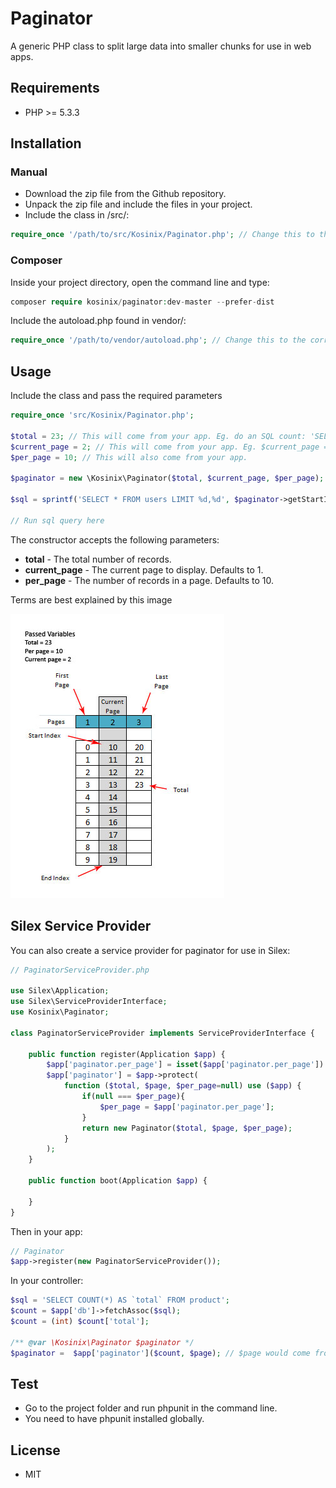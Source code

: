 Paginator
=========

A generic PHP class to split large data into smaller chunks for use in web apps.

## Requirements

- PHP >= 5.3.3

## Installation

### Manual

* Download the zip file from the Github repository.
* Unpack the zip file and include the files in your project.
* Include the class in /src/:

```php
require_once '/path/to/src/Kosinix/Paginator.php'; // Change this to the correct path
```

### Composer

Inside your project directory, open the command line and type:

```php
composer require kosinix/paginator:dev-master --prefer-dist
```

Include the autoload.php found in vendor/:

```php
require_once '/path/to/vendor/autoload.php'; // Change this to the correct path
```

## Usage
Include the class and pass the required parameters

```php
require_once 'src/Kosinix/Paginator.php';

$total = 23; // This will come from your app. Eg. do an SQL count: 'SELECT COUNT(*) AS `total` FROM user'
$current_page = 2; // This will come from your app. Eg. $current_page = $_GET['page'];
$per_page = 10; // This will also come from your app. 

$paginator = new \Kosinix\Paginator($total, $current_page, $per_page);

$sql = sprintf('SELECT * FROM users LIMIT %d,%d', $paginator->getStartIndex(), $paginator->getPerPage());

// Run sql query here
```


The constructor accepts the following parameters:

- **total** - The total number of records.
- **current_page** - The current page to display. Defaults to 1.
- **per_page** - The number of records in a page. Defaults to 10. 

Terms are best explained by this image

![alt tag](docs/info.jpg)

## Silex Service Provider

You can also create a service provider for paginator for use in Silex:

```php
// PaginatorServiceProvider.php

use Silex\Application;
use Silex\ServiceProviderInterface;
use Kosinix\Paginator;

class PaginatorServiceProvider implements ServiceProviderInterface {

    public function register(Application $app) {
        $app['paginator.per_page'] = isset($app['paginator.per_page']) ? (int)$app['paginator.per_page'] : 10;
        $app['paginator'] = $app->protect(
            function ($total, $page, $per_page=null) use ($app) {
                if(null === $per_page){
                    $per_page = $app['paginator.per_page'];
                }
                return new Paginator($total, $page, $per_page);
            }
        );
    }

    public function boot(Application $app) {

    }
}
```

Then in your app:

```php
// Paginator
$app->register(new PaginatorServiceProvider());
```

In your controller:
```php
$sql = 'SELECT COUNT(*) AS `total` FROM product';
$count = $app['db']->fetchAssoc($sql);
$count = (int) $count['total'];

/** @var \Kosinix\Paginator $paginator */
$paginator =  $app['paginator']($count, $page); // $page would come from your web app
```

## Test

- Go to the project folder and run phpunit in the command line.
- You need to have phpunit installed globally.

## License

- MIT

